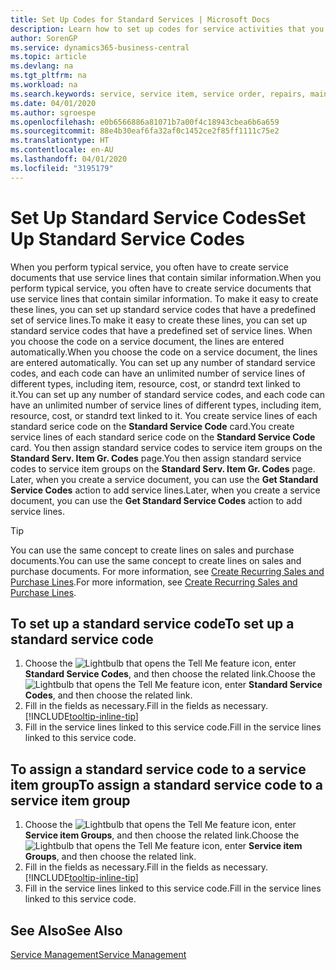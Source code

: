 ```yaml
---
title: Set Up Codes for Standard Services | Microsoft Docs
description: Learn how to set up codes for service activities that you often perform.
author: SorenGP
ms.service: dynamics365-business-central
ms.topic: article
ms.devlang: na
ms.tgt_pltfrm: na
ms.workload: na
ms.search.keywords: service, service item, service order, repairs, maintenance
ms.date: 04/01/2020
ms.author: sgroespe
ms.openlocfilehash: e0b6566886a81071b7a00f4c18943cbea6b6a659
ms.sourcegitcommit: 88e4b30eaf6fa32af0c1452ce2f85ff1111c75e2
ms.translationtype: HT
ms.contentlocale: en-AU
ms.lasthandoff: 04/01/2020
ms.locfileid: "3195179"
---
```

# <a name="set-up-standard-service-codes"></a><span data-ttu-id="26966-103">Set Up Standard Service Codes</span><span class="sxs-lookup"><span data-stu-id="26966-103">Set Up Standard Service Codes</span></span>
<span data-ttu-id="26966-104">When you perform typical service, you often have to create service documents that use service lines that contain similar information.</span><span class="sxs-lookup"><span data-stu-id="26966-104">When you perform typical service, you often have to create service documents that use service lines that contain similar information.</span></span> <span data-ttu-id="26966-105">To make it easy to create these lines, you can set up standard service codes that have a predefined set of service lines.</span><span class="sxs-lookup"><span data-stu-id="26966-105">To make it easy to create these lines, you can set up standard service codes that have a predefined set of service lines.</span></span> <span data-ttu-id="26966-106">When you choose the code on a service document, the lines are entered automatically.</span><span class="sxs-lookup"><span data-stu-id="26966-106">When you choose the code on a service document, the lines are entered automatically.</span></span> <span data-ttu-id="26966-107">You can set up any number of standard service codes, and each code can have an unlimited number of service lines of different types, including item, resource, cost, or standrd text linked to it.</span><span class="sxs-lookup"><span data-stu-id="26966-107">You can set up any number of standard service codes, and each code can have an unlimited number of service lines of different types, including item, resource, cost, or standrd text linked to it.</span></span> <span data-ttu-id="26966-108">You create service lines of each standard serice code on the **Standard Service Code** card.</span><span class="sxs-lookup"><span data-stu-id="26966-108">You create service lines of each standard serice code on the **Standard Service Code** card.</span></span> <span data-ttu-id="26966-109">You then assign standard service codes to service item groups on the **Standard Serv. Item Gr. Codes** page.</span><span class="sxs-lookup"><span data-stu-id="26966-109">You then assign standard service codes to service item groups on the **Standard Serv. Item Gr. Codes** page.</span></span> <span data-ttu-id="26966-110">Later, when you create a service document, you can use the **Get Standard Service Codes** action to add service lines.</span><span class="sxs-lookup"><span data-stu-id="26966-110">Later, when you create a service document, you can use the **Get Standard Service Codes** action to add service lines.</span></span>  
  
> [!Tip]
>  <span data-ttu-id="26966-111">You can use the same concept to create lines on sales and purchase documents.</span><span class="sxs-lookup"><span data-stu-id="26966-111">You can use the same concept to create lines on sales and purchase documents.</span></span> <span data-ttu-id="26966-112">For more information, see [Create Recurring Sales and Purchase Lines](sales-how-work-standard-lines.md).</span><span class="sxs-lookup"><span data-stu-id="26966-112">For more information, see [Create Recurring Sales and Purchase Lines](sales-how-work-standard-lines.md).</span></span>    
  
## <a name="to-set-up-a-standard-service-code"></a><span data-ttu-id="26966-113">To set up a standard service code</span><span class="sxs-lookup"><span data-stu-id="26966-113">To set up a standard service code</span></span>    
1. <span data-ttu-id="26966-114">Choose the ![Lightbulb that opens the Tell Me feature](media/ui-search/search_small.png "Tell me what you want to do") icon, enter **Standard Service Codes**, and then choose the related link.</span><span class="sxs-lookup"><span data-stu-id="26966-114">Choose the ![Lightbulb that opens the Tell Me feature](media/ui-search/search_small.png "Tell me what you want to do") icon, enter **Standard Service Codes**, and then choose the related link.</span></span>  
2. <span data-ttu-id="26966-115">Fill in the fields as necessary.</span><span class="sxs-lookup"><span data-stu-id="26966-115">Fill in the fields as necessary.</span></span> [!INCLUDE[tooltip-inline-tip](includes/tooltip-inline-tip_md.md)]  
4. <span data-ttu-id="26966-116">Fill in the service lines linked to this service code.</span><span class="sxs-lookup"><span data-stu-id="26966-116">Fill in the service lines linked to this service code.</span></span>  

## <a name="to-assign-a-standard-service-code-to-a-service-item-group"></a><span data-ttu-id="26966-117">To assign a standard service code to a service item group</span><span class="sxs-lookup"><span data-stu-id="26966-117">To assign a standard service code to a service item group</span></span>
1. <span data-ttu-id="26966-118">Choose the ![Lightbulb that opens the Tell Me feature](media/ui-search/search_small.png "Tell me what you want to do") icon, enter **Service item Groups**, and then choose the related link.</span><span class="sxs-lookup"><span data-stu-id="26966-118">Choose the ![Lightbulb that opens the Tell Me feature](media/ui-search/search_small.png "Tell me what you want to do") icon, enter **Service item Groups**, and then choose the related link.</span></span>  
2. <span data-ttu-id="26966-119">Fill in the fields as necessary.</span><span class="sxs-lookup"><span data-stu-id="26966-119">Fill in the fields as necessary.</span></span> [!INCLUDE[tooltip-inline-tip](includes/tooltip-inline-tip_md.md)]
3. <span data-ttu-id="26966-120">Fill in the service lines linked to this service code.</span><span class="sxs-lookup"><span data-stu-id="26966-120">Fill in the service lines linked to this service code.</span></span>  

## <a name="see-also"></a><span data-ttu-id="26966-121">See Also</span><span class="sxs-lookup"><span data-stu-id="26966-121">See Also</span></span>
[<span data-ttu-id="26966-122">Service Management</span><span class="sxs-lookup"><span data-stu-id="26966-122">Service Management</span></span>](service-service.md)